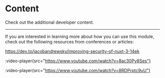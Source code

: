 # Content

Check out the additional developer content.

---

If you are interested in learning more about how you can use this module, check out the following resources from conferences or articles:

https://dev.to/jacobandrewsky/improving-security-of-nuxt-3-14ek

:video-player{src="https://www.youtube.com/watch?v=8ac30Py8Ses"}

:video-player{src="https://www.youtube.com/watch?v=8RDPrptc9uU"}
